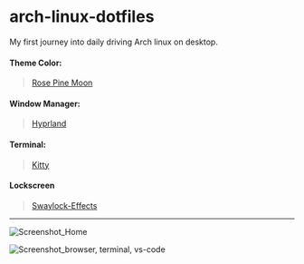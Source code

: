 # arch-linux-dotfiles

My first journey into daily driving Arch linux on desktop.

#### Theme Color: 
> [Rose Pine Moon](https://rosepinetheme.com/)
#### Window Manager:
> [Hyprland](https://hyprland.org/)
#### Terminal: 
> [Kitty](https://sw.kovidgoyal.net/kitty/)
#### Lockscreen
> [Swaylock-Effects](https://github.com/mortie/swaylock-effects)
---
![Screenshot_Home](https://github.com/haleemhawkins/arch-linux-dotfiles/assets/62164901/33874776-3561-467b-b63d-4fbca6d2335b)

![Screenshot_browser, terminal, vs-code](https://github.com/haleemhawkins/arch-linux-dotfiles/assets/62164901/3c0d981c-7fa6-4b14-abec-d06953fc20b2)
